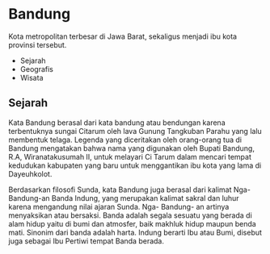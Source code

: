 

<body>
  <h1>Bandung</h1>
  <p>
       Kota metropolitan terbesar di Jawa Barat, sekaligus menjadi ibu kota provinsi tersebut. 
</p>
    
<ul>
  <li>Sejarah</li>
  <li>Geografis</li>
  <li>Wisata</li>
</ul>

  <h2>Sejarah</h2>

  </body>
  Kata Bandung berasal dari kata bandung atau bendungan karena terbentuknya sungai Citarum oleh lava Gunung Tangkuban Parahu yang lalu membentuk telaga. Legenda yang diceritakan oleh orang-orang tua di Bandung mengatakan bahwa nama yang digunakan oleh Bupati Bandung, R.A, Wiranatakusumah II, untuk melayari Ci Tarum dalam mencari tempat kedudukan kabupaten yang baru untuk menggantikan ibu kota yang lama di Dayeuhkolot.

  Berdasarkan filosofi Sunda, kata Bandung juga berasal dari kalimat Nga-Bandung-an Banda Indung, yang merupakan kalimat sakral dan luhur karena mengandung nilai ajaran Sunda. Nga- Bandung- an artinya menyaksikan atau bersaksi. Banda adalah segala sesuatu yang berada di alam hidup yaitu di bumi dan atmosfer, baik makhluk hidup maupun benda mati. Sinonim dari banda adalah harta. Indung berarti Ibu atau Bumi, disebut juga sebagai Ibu Pertiwi tempat Banda berada.
  
